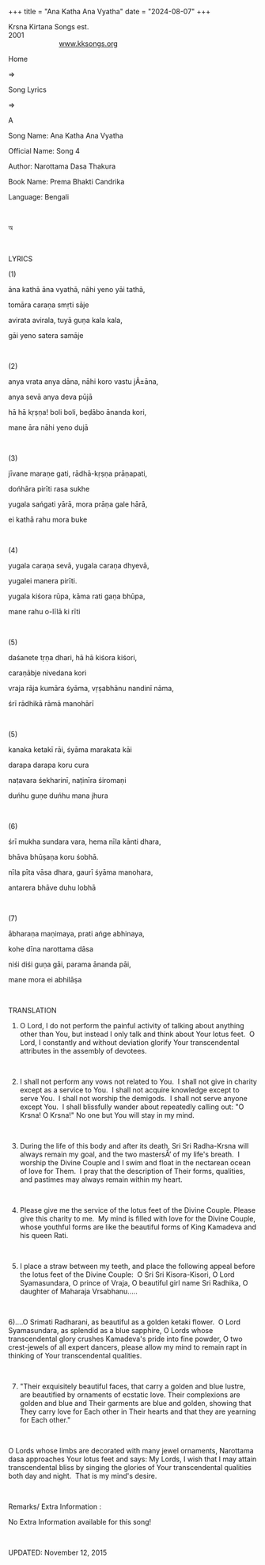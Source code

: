 +++ 
title = "Ana Katha Ana Vyatha"
date = "2024-08-07"
+++

Krsna Kirtana Songs est.
2001                                                                                                                                    
            
www.kksongs.org








Home
 
⇒
 
Song Lyrics
 
⇒
 
A


Song Name: Ana
Katha Ana Vyatha


Official Name:
Song 4


Author: 
Narottama Dasa Thakura


Book Name: 
Prema Bhakti Candrika


Language: 
Bengali


 








অ








 


LYRICS


(1)


āna
kathā āna vyathā, nāhi yeno yāi tathā,


tomāra
caraṇa smṛti sāje


avirata
avirala, tuyā guṇa kala kala,


gāi
yeno satera samāje


 


(2)


anya
vrata anya dāna, nāhi koro vastu jÃ±āna,


anya
sevā anya deva pūjā


hā
hā kṛṣṇa! boli boli, beḍābo ānanda kori,


mane
āra nāhi yeno dujā


 


(3)


jīvane
maraṇe gati, rādhā-kṛṣṇa
prāṇapati,


dońhāra
pirīti rasa sukhe


yugala
sańgati yārā, mora prāṇa gale hārā,


ei
kathā rahu mora buke


 


(4)


yugala
caraṇa sevā, yugala caraṇa dhyevā,


yugalei
manera pirīti.


yugala
kiśora rūpa, kāma rati gaṇa bhūpa,


mane
rahu o-līlā ki rīti


 


(5)


daśanete
tṛṇa dhari, hā hā kiśora kiśori,


caraṇābje
nivedana kori


vraja
rāja kumāra śyāma, vṛṣabhānu nandinī
nāma,


śrī
rādhikā rāmā manohārī


 


(5)


kanaka
ketakī rāi, śyāma marakata kāi


darapa
darapa koru cura


naṭavara
śekharinī, naṭinīra śiromaṇi


duńhu
guṇe duńhu mana jhura


 


(6)


śrī
mukha sundara vara, hema nīla kānti dhara,


bhāva
bhūṣaṇa koru śobhā.


nīla
pīta vāsa dhara, gaurī śyāma manohara,


antarera
bhāve duhu lobhā


 


(7)


ābharaṇa
maṇimaya, prati ańge abhinaya,


kohe
dīna narottama dāsa


niśi
diśi guṇa gāi, parama ānanda pāi,


mane
mora ei abhilāṣa


 


TRANSLATION


1) O Lord, I
do not perform the painful activity of talking about anything other than You,
but instead I only talk and think about Your lotus feet.  O Lord, I
constantly and without deviation glorify Your transcendental attributes in the
assembly of devotees.


 


2) I shall not
perform any vows not related to You.  I shall not give in charity except
as a service to You.  I shall not acquire knowledge except to serve
You.  I shall not worship the demigods.  I shall not serve anyone
except You.  I shall blissfully wander about repeatedly calling out:
"O Krsna! O Krsna!" No one but You will stay in my mind.


 


3) During the
life of this body and after its death, Sri Sri Radha-Krsna will always remain
my goal, and the two mastersÂ’ of my life's breath.  I worship the Divine
Couple and I swim and float in the nectarean ocean of love for Them.  I
pray that the description of Their forms, qualities, and pastimes may always remain
within my heart.


 


4) Please give
me the service of the lotus feet of the Divine Couple. Please give this charity
to me.  My mind is filled with love for the Divine Couple, whose youthful
forms are like the beautiful forms of King Kamadeva and his queen Rati.


 


5) I place a
straw between my teeth, and place the following appeal before the lotus feet of
the Divine Couple:  O Sri Sri Kisora-Kisori, O Lord Syamasundara, O prince
of Vraja, O beautiful girl name Sri Radhika, O daughter of Maharaja
Vrsabhanu.....


 


6)....O
Srimati Radharani, as beautiful as a golden ketaki flower.  O Lord
Syamasundara, as splendid as a blue sapphire, O Lords whose transcendental
glory crushes Kamadeva's pride into fine powder, O two crest-jewels of all
expert dancers, please allow my mind to remain rapt in thinking of Your
transcendental qualities.


 


7) "Their
exquisitely beautiful faces, that carry a golden and blue lustre, are
beautified by ornaments of ecstatic love. Their complexions are golden and blue
and Their garments are blue and golden, showing that They carry love for Each
other in Their hearts and that they are yearning for Each other."


 


O Lords whose
limbs are decorated with many jewel ornaments, Narottama dasa approaches Your lotus
feet and says: My Lords, I wish that I may attain transcendental bliss by
singing the glories of Your transcendental qualities both day and night. 
That is my mind's desire.


 


Remarks/ Extra
Information
:



No
Extra Information available for this song!


 


UPDATED:
 November 12, 2015
